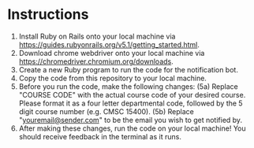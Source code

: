 # Instructions 
1. Install Ruby on Rails onto your local machine via https://guides.rubyonrails.org/v5.1/getting_started.html.
2. Download chrome webdriver onto your local machine via https://chromedriver.chromium.org/downloads.
3. Create a new Ruby program to run the code for the notification bot.
4. Copy the code from this repository to your local machine.
5. Before you run the code, make the following changes: (5a) Replace "COURSE CODE" with the actual course code of your desired course. Please format it as a four letter departmental code, followed by the 5 digit course number (e.g. CMSC 15400). (5b) Replace "youremail@sender.com" to be the email you wish to get notified by.
6. After making these changes, run the code on your local machine! You should receive feedback in the terminal as it runs.
